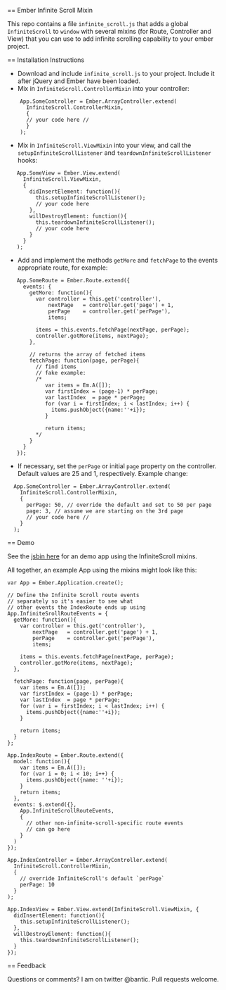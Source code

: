 == Ember Infinite Scroll Mixin

This repo contains a file `infinite_scroll.js` that adds a global
`InfiniteScroll` to `window` with several mixins (for Route, Controller
and View) that you can use to add infinite scrolling capability to your
ember project.

== Installation Instructions

 * Download and include `infinite_scroll.js` to your project. Include it after jQuery and Ember have been loaded.  
 * Mix in `InfiniteScroll.ControllerMixin` into your controller:
```
    App.SomeController = Ember.ArrayController.extend(
      InfiniteScroll.ControllerMixin,
      {
      // your code here //
      }
    );
```
 * Mix in `InfiniteScroll.ViewMixin` into your view, and call the
`setupInfiniteScrollListener` and `teardownInfiniteScrollListener`
hooks:
```
   App.SomeView = Ember.View.extend(
     InfiniteScroll.ViewMixin,
     {
       didInsertElement: function(){
         this.setupInfiniteScrollListener();
         // your code here
       },
       willDestroyElement: function(){
         this.teardownInfiniteScrollListener();
         // your code here
       }
     }
   );
```
 * Add and implement the methods `getMore` and `fetchPage` to the events appropriate route,
for example:
```
   App.SomeRoute = Ember.Route.extend({
     events: {
       getMore: function(){
         var controller = this.get('controller'),
             nextPage   = controller.get('page') + 1,
             perPage    = controller.get('perPage'),
             items;

         items = this.events.fetchPage(nextPage, perPage);
         controller.gotMore(items, nextPage);
       },

       // returns the array of fetched items
       fetchPage: function(page, perPage){
         // find items
         // fake example:
         /*
            var items = Em.A([]);
            var firstIndex = (page-1) * perPage;
            var lastIndex  = page * perPage;
            for (var i = firstIndex; i < lastIndex; i++) {
              items.pushObject({name:''+i});
            }

            return items;
         */
       }
     }
   });
```
 * If necessary, set the `perPage` or initial `page` property on the controller.
Default values are 25 and 1, respectively. Example change:
```
  App.SomeController = Ember.ArrayController.extend(
    InfiniteScroll.ControllerMixin,
    {
      perPage: 50, // override the default and set to 50 per page
      page: 3, // assume we are starting on the 3rd page
      // your code here //
    }
  );
```

== Demo

See the [jsbin here](http://jsbin.com/epepob/2/edit) for an demo app using the InfiniteScroll mixins.

All together, an example App using the mixins might look like this:

```
var App = Ember.Application.create();

// Define the Infinite Scroll route events
// separately so it's easier to see what
// other events the IndexRoute ends up using
App.InfiniteSrollRouteEvents = {
  getMore: function(){
    var controller = this.get('controller'),
        nextPage   = controller.get('page') + 1,
        perPage    = controller.get('perPage'),
        items;

    items = this.events.fetchPage(nextPage, perPage);
    controller.gotMore(items, nextPage);
  },

  fetchPage: function(page, perPage){
    var items = Em.A([]);
    var firstIndex = (page-1) * perPage;
    var lastIndex  = page * perPage;
    for (var i = firstIndex; i < lastIndex; i++) {
      items.pushObject({name:''+i});
    }

    return items;
  }
};

App.IndexRoute = Ember.Route.extend({
  model: function(){
    var items = Em.A([]);
    for (var i = 0; i < 10; i++) {
      items.pushObject({name: ''+i});
    }
    return items;
  },
  events: $.extend({},
    App.InfiniteScrollRouteEvents,
    {
      // other non-infinite-scroll-specific route events
      // can go here
    }
  )
});

App.IndexController = Ember.ArrayController.extend(
  InfiniteScroll.ControllerMixin,
  {
    // override InfiniteScroll's default `perPage`
    perPage: 10
  }
);

App.IndexView = Ember.View.extend(InfiniteScroll.ViewMixin, {
  didInsertElement: function(){
    this.setupInfiniteScrollListener();
  },
  willDestroyElement: function(){
    this.teardownInfiniteScrollListener();
  }
});
```

== Feedback

Questions or comments? I am on twitter @bantic. Pull requests welcome.
